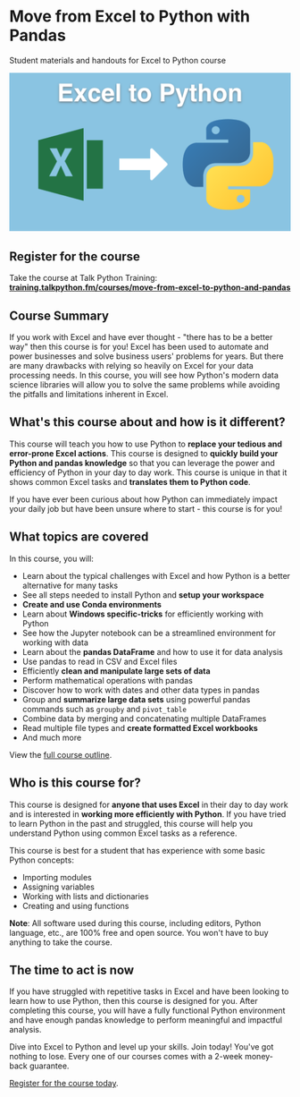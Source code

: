 # Move from Excel to Python with Pandas

Student materials and handouts for Excel to Python course

[![](./readme_resources/excel-to-python.png)](https://training.talkpython.fm/courses/move-from-excel-to-python-and-pandas)

## Register for the course

Take the course at Talk Python Training: [**training.talkpython.fm/courses/move-from-excel-to-python-and-pandas**](https://training.talkpython.fm/courses/move-from-excel-to-python-and-pandas)

## Course Summary

If you work with Excel and have ever thought - "there has to be a better way" then this course is for you! Excel has been used to automate and power businesses and solve business users' problems for years. But there are many drawbacks with relying so heavily on Excel for your data processing needs. In this course, you will see how Python's modern data science libraries will allow you to solve the same problems while avoiding the pitfalls and limitations inherent in Excel.

## What's this course about and how is it different?

This course will teach you how to use Python to **replace your tedious and error-prone Excel actions**. This course is designed to **quickly build your Python and pandas knowledge** so that you can leverage the power and efficiency of Python in your day to day work. This course is unique in that it shows common Excel tasks and **translates them to Python code**.

If you have ever been curious about how Python can immediately impact your daily job but have been unsure where to start - this course is for you!

## What topics are covered

In this course, you will:

- Learn about the typical challenges with Excel and how Python is a better alternative for many tasks
- See all steps needed to install Python and **setup your workspace**
- **Create and use Conda environments**
- Learn about **Windows specific-tricks** for efficiently working with Python
- See how the Jupyter notebook can be a streamlined environment for working with data
- Learn about the **pandas DataFrame** and how to use it for data analysis
- Use pandas to read in CSV and Excel files
- Efficiently **clean and manipulate large sets of data**
- Perform mathematical operations with pandas
- Discover how to work with dates and other data types in pandas
- Group and **summarize large data sets** using powerful pandas commands such as `groupby` and `pivot_table`
- Combine data by merging and concatenating multiple DataFrames
- Read multiple file types and **create formatted Excel workbooks**
- And much more

View the [full course outline](https://training.talkpython.fm/courses/move-from-excel-to-python-and-pandas).

## Who is this course for?

This course is designed for **anyone that uses Excel** in their day to day work and is interested in **working more efficiently with Python**. If you have tried to learn Python in the past and struggled, this course will help you understand Python using common Excel tasks as a reference.

This course is best for a student that has experience with some basic Python concepts:

- Importing modules
- Assigning variables
- Working with lists and dictionaries
- Creating and using functions

**Note**: All software used during this course, including editors, Python language, etc., are 100% free and open source. You won't have to buy anything to take the course.

## The time to act is now

If you have struggled with repetitive tasks in Excel and have been looking to learn how to use Python, then this course is designed for you. After completing this course, you will have a fully functional Python environment and have enough pandas knowledge to perform meaningful and impactful analysis.

Dive into Excel to Python and level up your skills. Join today! You've got nothing to lose. Every one of our courses comes with a 2-week money-back guarantee.

[Register for the course today](https://training.talkpython.fm/courses/move-from-excel-to-python-and-pandas).